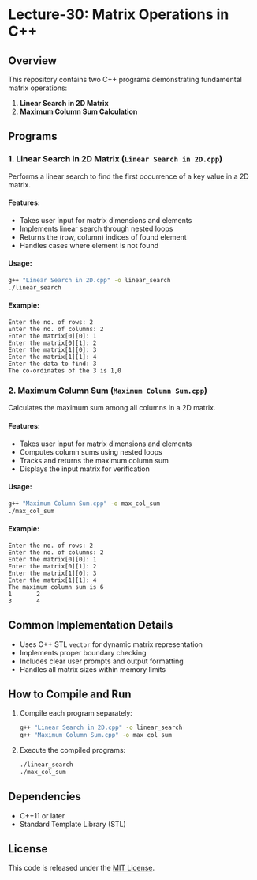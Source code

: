 # Lecture-30: Matrix Operations in C++

## Overview
This repository contains two C++ programs demonstrating fundamental matrix operations:
1. **Linear Search in 2D Matrix**
2. **Maximum Column Sum Calculation**

## Programs

### 1. Linear Search in 2D Matrix (`Linear Search in 2D.cpp`)
Performs a linear search to find the first occurrence of a key value in a 2D matrix.

#### Features:
- Takes user input for matrix dimensions and elements
- Implements linear search through nested loops
- Returns the (row, column) indices of found element
- Handles cases where element is not found

#### Usage:
```bash
g++ "Linear Search in 2D.cpp" -o linear_search
./linear_search
```

#### Example:
```
Enter the no. of rows: 2
Enter the no. of columns: 2
Enter the matrix[0][0]: 1
Enter the matrix[0][1]: 2
Enter the matrix[1][0]: 3
Enter the matrix[1][1]: 4
Enter the data to find: 3
The co-ordinates of the 3 is 1,0
```

### 2. Maximum Column Sum (`Maximum Column Sum.cpp`)
Calculates the maximum sum among all columns in a 2D matrix.

#### Features:
- Takes user input for matrix dimensions and elements
- Computes column sums using nested loops
- Tracks and returns the maximum column sum
- Displays the input matrix for verification

#### Usage:
```bash
g++ "Maximum Column Sum.cpp" -o max_col_sum
./max_col_sum
```

#### Example:
```
Enter the no. of rows: 2
Enter the no. of columns: 2
Enter the matrix[0][0]: 1
Enter the matrix[0][1]: 2
Enter the matrix[1][0]: 3
Enter the matrix[1][1]: 4
The maximum column sum is 6
1       2
3       4
```

## Common Implementation Details
- Uses C++ STL `vector` for dynamic matrix representation
- Implements proper boundary checking
- Includes clear user prompts and output formatting
- Handles all matrix sizes within memory limits

## How to Compile and Run
1. Compile each program separately:
   ```bash
   g++ "Linear Search in 2D.cpp" -o linear_search
   g++ "Maximum Column Sum.cpp" -o max_col_sum
   ```
2. Execute the compiled programs:
   ```bash
   ./linear_search
   ./max_col_sum
   ```

## Dependencies
- C++11 or later
- Standard Template Library (STL)

## License
This code is released under the [MIT License](LICENSE).
